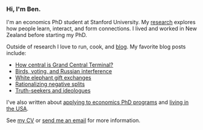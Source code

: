 ### Hi, I'm Ben.

I'm an economics PhD student at Stanford University.
My [research](/research/) explores how people learn, interact, and form connections.
I lived and worked in New Zealand before starting my PhD.

Outside of research I love to run, cook, and [blog](/blog/).
My favorite blog posts include:

* [How central is Grand Central Terminal?](/blog/how-central-grand-central-terminal/)
* [Birds, voting, and Russian interference](/blog/birds-voting-russian-interference/)
* [White elephant gift exchanges](/blog/white-elephant-gift-exchanges/)
* [Rationalizing negative splits](/blog/rationalizing-negative-splits/)
* [Truth-seekers and ideologues](/blog/truth-seekers-ideologues/)

I've also written about [applying to economics PhD programs](/blog/applying-economics-phd-programs/) and [living in the USA](blog/living-america/).

See [my CV](/cv.pdf) or [send me an email](mailto:bldavies@stanford.edu) for more information.
